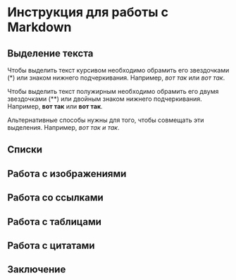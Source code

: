 # Инструкция для работы с Markdown

## Выделение текста

Чтобы выделить текст курсивом необходимо обрамить его звездочками (*) или знаком нижнего подчеркивания. Например, *вот так* или _вот так_.

Чтобы выделить текст полужирным необходимо обрамить его двумя звездочками (**) или двойным знаком нижнего подчеркивания. Например, **вот так** или __вот так__.

Альтернативные способы нужны для того, чтобы совмещать эти выделения. Например, _*вот так* и так_.

## Списки

## Работа с изображениями

## Работа со ссылками

## Работа с таблицами

## Работа с цитатами

## Заключение